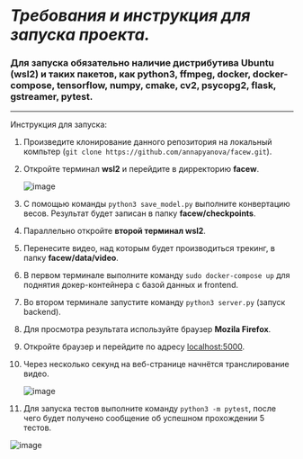 <h1><i>Требования и инструкция для запуска проекта.</i></h1>


### Для запуска обязательно наличие дистрибутива Ubuntu (wsl2) и таких пакетов, как  python3, ffmpeg, docker, docker-compose, tensorflow, numpy, cmake, cv2, psycopg2, flask, gstreamer, pytest.
---
Инструкция для запуска:
1) Произведите клонирование данного репозитория на локальный компьтер (`git clone https://github.com/annapyanova/facew.git`).
2) Откройте терминал **wsl2** и перейдите в дирректорию **facew**.

      ![image](https://user-images.githubusercontent.com/90253693/169549078-1f5e1a8e-0c8d-48a7-bdc9-a51ef7905052.jpg)

3) С помощью команды `python3 save_model.py` выполните конвертацию весов.
Результат будет записан в папку **facew/checkpoints**.
4) Параллельно откройте **второй терминал wsl2**.
5) Перенесите видео, над которым будет производиться трекинг, в папку **facew/data/video**.
6) В первом терминале выполните команду `sudo docker-compose up` для поднятия докер-контейнера с 
базой данных и frontend.
7) Во втором терминале запустите команду `python3 server.py` (запуск backend).
8) Для просмотра результата используйте браузер **Mozila Firefox**.
9) Откройте браузер и перейдите по адресу [localhost:5000](http://localhost:5000/).
10) Через несколько секунд на веб-странице начнётся транслирование видео.

      ![image](https://user-images.githubusercontent.com/90253693/169554977-64720270-91ad-4fb0-b09e-d868002e7537.jpg)

11) Для запуска тестов выполните команду `python3 -m pytest`, после чего будет получено
сообщение об успешном прохождении 5 тестов.

   ![image](https://user-images.githubusercontent.com/90253693/169556039-c2d1096f-35e1-461f-af7f-e08204086f7c.png)
 
 
